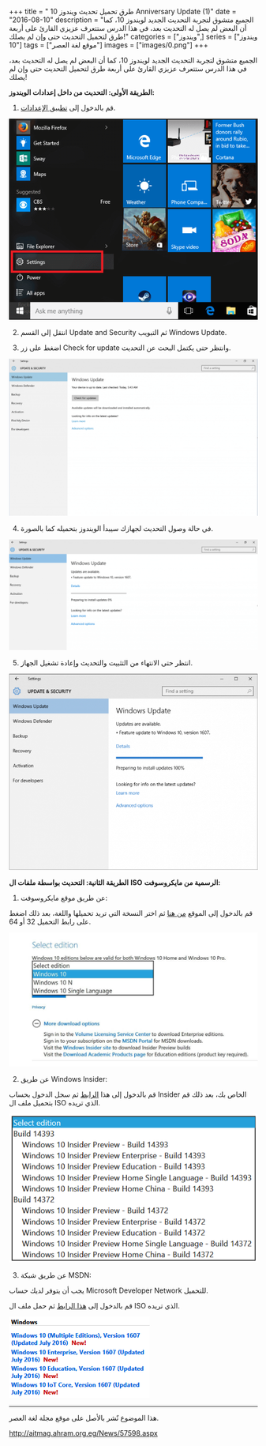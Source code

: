 +++
title = " طرق تحميل تحديث ويندوز 10 Anniversary Update (1)"
date = "2016-08-10"
description = "الجميع متشوق لتجربة التحديث الجديد لويندوز 10، كما أن البعض لم يصل له التحديث بعد، في هذا الدرس ستتعرف عزيزي القارئ على أربعة طرق لتحميل التحديث حتى وإن لم يصلك!"
categories = ["ويندوز",]
series = ["ويندوز 10"]
tags = ["موقع لغة العصر"]
images = ["images/0.png"]
+++

الجميع متشوق لتجربة التحديث الجديد لويندوز 10، كما أن البعض لم يصل له التحديث بعد، في هذا الدرس ستتعرف عزيزي القارئ على أربعة طرق لتحميل التحديث حتى وإن لم يصلك!

**الطريقة الأولى: التحديث من داخل إعدادات الويندوز:**

1. قم بالدخول إلى [تطبيق الإعدادات](()ٕعدادات.aspx).

![1](images/1.png)

2. انتقل إلى القسم Update and Security ثم التبويب Windows Update.

3. اضغط على زر Check for update وانتظر حتى يكتمل البحث عن التحديث.

![2](images/2.png)

4. في حالة وصول التحديث لجهازك سيبدأ الويندوز بتحميله كما بالصورة.

![3](images/3.png)

5. انتظر حتى الانتهاء من التثبيت والتحديث وإعادة تشغيل الجهاز.

![4](images/4.png)


**الطريقة الثانية: التحديث بواسطة ملفات ال** **ISO** **الرسمية من مايكروسوفت:**

1. عن طريق موقع مايكروسوفت:

قم بالدخول إلى الموقع [من هنا](https://www.microsoft.com/en-us/software-download/windows10ISO/?tduid=(9de4d740fb3540b70081de67b83ff607)(259740)(2542549)(d_wp)()) ثم اختر النسخة التي تريد تحميلها واللغة، بعد ذلك اضغط على رابط التحميل 32 أو 64.

![5](images/5.jpg)

2. عن طريق Windows Insider:

قم بالدخول إلى هذا [الرابط](https://www.microsoft.com/en-us/software-download/windowsinsiderpreviewadvanced) ثم سجل الدخول بحساب Insider الخاص بك، بعد ذلك قم بتحميل ملف ال ISO الذي تريده.

![6](images/6.PNG)

3. عن طريق شبكة MSDN:

يجب أن يتوفر لديك حساب Microsoft Developer Network للتحميل.

قم بالدخول إلى [هذا الرابط](https://msdn.microsoft.com/en-us/subscriptions/downloads/) ثم حمل ملف ال ISO الذي تريده.

![7](images/7.PNG)

---
هذا الموضوع نٌشر باﻷصل على موقع مجلة لغة العصر.

http://aitmag.ahram.org.eg/News/57598.aspx